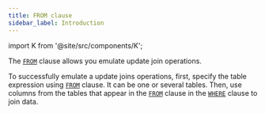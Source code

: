 ```yaml
---
title: FROM clause
sidebar_label: Introduction
---
```


import K from '@site/src/components/K';

The [`FROM`](/docs/update-statement/from/introduction) clause allows you emulate update join operations.

To successfully emulate a update joins operations, first, specify the table expression using [`FROM`](/docs/update-statement/from/introduction) clause. It can be one or several tables.
Then, use columns from the tables that appear in the [`FROM`](/docs/update-statement/from/introduction) clause in the [`WHERE`](/docs/update-statement/where/introduction) clause to join data.